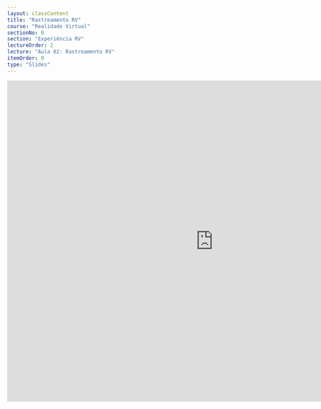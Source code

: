 ```yaml
---
layout: classContent
title: "Rastreamento RV"
course: "Realidade Virtual"
sectionNo: 0
section: "Experiência RV"
lectureOrder: 2
lecture: "Aula 02: Rastreamento RV"
itemOrder: 0
type: "Slides"
---
```


<iframe src="https://docs.google.com/presentation/d/e/2PACX-1vRcUnFoifyDUXaLYRY5PNlDTGfAOJRGhQuo8MhV13_LlcPqsyW_5dcxUcRC_kf-_QfCf00Ey5v37dOF/embed?start=false&loop=false&delayms=3000" frameborder="0" width="960" height="749" allowfullscreen="true" mozallowfullscreen="true" webkitallowfullscreen="true"></iframe>
